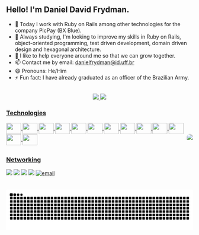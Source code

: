 ## Hello! I'm Daniel David Frydman.

- 🔭 Today I work with Ruby on Rails among other technologies for the company PicPay (BX Blue).
- 🌱 Always studying, I'm looking to improve my skills in Ruby on Rails, object-oriented programming, test driven development, domain driven design and hexagonal architecture.
- 👯 I like to help everyone around me so that we can grow together.
- 📫 Contact me by email: danielfrydman@id.uff.br
- 😄 Pronouns: He/Him
- ⚡ Fun fact: I have already graduated as an officer of the Brazilian Army.
##
<div align="center">
  <a href="https://github.com/DanielFrydman">
  <img height="180em" src="https://github-readme-stats.vercel.app/api?username=DanielFrydman&show_icons=true&theme=dark&include_all_commits=true&count_private=true"/>
  <img height="180em" src="https://github-readme-stats.vercel.app/api/top-langs/?username=DanielFrydman&layout=compact&langs_count=7&theme=dark"/>
</div>

### Technologies
<div style="display: inline_block">
  <img align="center" height="30" width="40" src="https://cdn.jsdelivr.net/gh/devicons/devicon/icons/vscode/vscode-original.svg" />
  <img align="center" height="30" width="40" src="https://cdn.jsdelivr.net/gh/devicons/devicon/icons/ruby/ruby-original.svg" />
  <img align="center" height="30" width="40" src="https://cdn.jsdelivr.net/gh/devicons/devicon/icons/rails/rails-original-wordmark.svg" />
  <img align="center" height="30" width="40" src="https://cdn.jsdelivr.net/gh/devicons/devicon/icons/vuejs/vuejs-original.svg" />
  <img align="center" height="30" width="40" src="https://cdn.jsdelivr.net/gh/devicons/devicon/icons/git/git-original.svg" />
  <img align="center" height="30" width="40" src="https://cdn.jsdelivr.net/gh/devicons/devicon/icons/javascript/javascript-original.svg" />
  <img align="center" height="30" width="40" src="https://cdn.jsdelivr.net/gh/devicons/devicon/icons/css3/css3-original.svg" />
  <img align="center" height="30" width="40" src="https://cdn.jsdelivr.net/gh/devicons/devicon/icons/html5/html5-original.svg" />
  <img align="center" height="30" width="40" src="https://cdn.jsdelivr.net/gh/devicons/devicon/icons/bootstrap/bootstrap-plain.svg" />
  <img align="center" height="30" width="40" src="https://cdn.jsdelivr.net/gh/devicons/devicon/icons/postgresql/postgresql-original.svg" />
  <img align="center" height="30" width="40" src="https://cdn.jsdelivr.net/gh/devicons/devicon/icons/mysql/mysql-original.svg" />
  <img align="center" height="30" width="40" src="https://cdn.jsdelivr.net/gh/devicons/devicon/icons/linux/linux-original.svg" />
  <img align="center" height="30" width="40" src="https://cdn.jsdelivr.net/gh/devicons/devicon/icons/windows8/windows8-original.svg" />
  <img align="right" height="150" style="border-radius:50px;" src="https://octocat-generator-assets.githubusercontent.com/my-octocat-1632965399012.png">
 </div>
  
  ##
 
### Networking
<div>
  <a href="https://br.linkedin.com/in/danieldfrydman" target="_blank"><img src="https://img.shields.io/badge/-LinkedIn-%230077B5?style=for-the-badge&logo=linkedin&logoColor=white" target="_blank"></a> 
  <a href="https://instagram.com/daniel.frydman" target="_blank"><img src="https://img.shields.io/badge/-Instagram-%23E4405F?style=for-the-badge&logo=instagram&logoColor=white" target="_blank"></a>
 	<a href="https://www.twitch.tv/1Fryd" target="_blank"><img src="https://img.shields.io/badge/Twitch-9146FF?style=for-the-badge&logo=twitch&logoColor=white" target="_blank"></a>
 <a href="https://discordapp.com/users/248585654760505344" target="_blank"><img src="https://img.shields.io/badge/Discord-7289DA?style=for-the-badge&logo=discord&logoColor=white" target="_blank"></a>
 <a href="mailto:danielfrydman@id.uff.br"><img src="https://img.shields.io/badge/Gmail-D14836?style=for-the-badge&logo=gmail&logoColor=white" alt="email"/></a>
  
  ![Snake animation](https://github.com/DanielFrydman/DanielFrydman/blob/output/github-contribution-grid-snake.svg)
 
</div>
